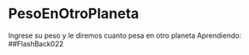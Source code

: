 # PesoEnOtroPlaneta

Ingrese su peso y le diremos cuanto pesa en otro planeta
Aprendiendo: ##FlashBack022
